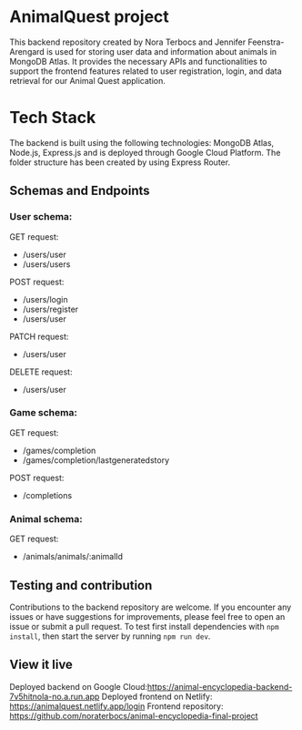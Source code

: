 # AnimalQuest project
This backend repository created by Nora Terbocs and Jennifer Feenstra-Arengard is used for storing user data and information about animals in MongoDB Atlas. It provides the necessary APIs and functionalities to support the frontend features related to user registration, login, and data retrieval for our Animal Quest application.

# Tech Stack
The backend is built using the following technologies:
MongoDB Atlas, Node.js, Express.js and is deployed through Google Cloud Platform. The folder structure has been created by using Express Router.

## Schemas and Endpoints 
### User schema: 
GET request:
- /users/user
- /users/users

POST request:
 - /users/login
 - /users/register
 - /users/user

 PATCH request:
 - /users/user

DELETE request:
- /users/user
### Game schema:
GET request:
- /games/completion
- /games/completion/lastgeneratedstory

POST request:
- /completions
### Animal schema:
GET request:
- /animals/animals/:animalId

## Testing and contribution
Contributions to the backend repository are welcome. If you encounter any issues or have suggestions for improvements, please feel free to open an issue or submit a pull request.
To test first install dependencies with `npm install`, then start the server by running `npm run dev`.
## View it live

Deployed backend on Google Cloud:https://animal-encyclopedia-backend-7v5hitnola-no.a.run.app
Deployed frontend on Netlify: https://animalquest.netlify.app/login
Frontend repository: https://github.com/noraterbocs/animal-encyclopedia-final-project

